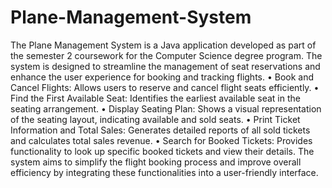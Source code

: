 # Plane-Management-System
The Plane Management System is a Java application developed as part of the semester 2 coursework for the Computer Science degree program. The system is designed to streamline the management of seat reservations and enhance the user experience for booking and tracking flights.
•	Book and Cancel Flights: Allows users to reserve and cancel flight seats efficiently.
•	Find the First Available Seat: Identifies the earliest available seat in the seating arrangement.
•	Display Seating Plan: Shows a visual representation of the seating layout, indicating available and sold seats.
•	Print Ticket Information and Total Sales: Generates detailed reports of all sold tickets and calculates total sales revenue.
•	Search for Booked Tickets: Provides functionality to look up specific booked tickets and view their details.
The system aims to simplify the flight booking process and improve overall efficiency by integrating these functionalities into a user-friendly interface.


